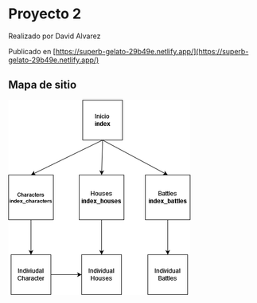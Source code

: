 # Proyecto 2

Realizado por David Alvarez

Publicado en [https://superb-gelato-29b49e.netlify.app/](https://superb-gelato-29b49e.netlify.app/)

## Mapa de sitio
![Mapa de sitio](assets/images/mapa_sitio.png)


